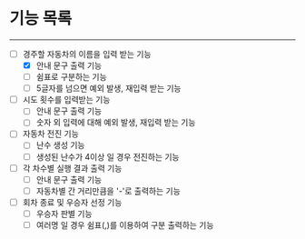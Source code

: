 # 기능 목록

---
- [ ] 경주할 자동차의 이름을 입력 받는 기능
    - [x] 안내 문구 출력 기능
    - [ ] 쉼표로 구분하는 기능
    - [ ] 5글자를 넘으면 예외 발생, 재입력 받는 기능
- [ ] 시도 횟수를 입력받는 기능
    - [ ] 안내 문구 출력 기능
    - [ ] 숫자 외 입력에 대해 예외 발생, 재입력 받는 기능
- [ ] 자동차 전진 기능
    - [ ] 난수 생성 기능
    - [ ] 생성된 난수가 4이상 일 경우 전진하는 기능
- [ ] 각 차수별 실행 결과 출력 기능
    - [ ] 안내 문구 출력 기능
    - [ ] 자동차별 간 거리만큼을 '-'로 출력하는 기능
- [ ] 회차 종료 및 우승자 선정 기능
    - [ ] 우승자 판별 기능
    - [ ] 여러명 일 경우 쉼표(,)를 이용하여 구분 출력하는 기능
